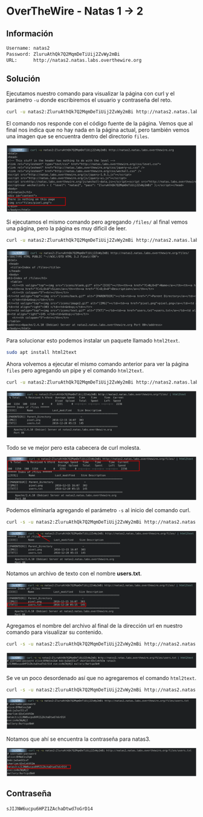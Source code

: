 # OverTheWire - Natas 1 -> 2


## Información

```
Username: natas2
Password: ZluruAthQk7Q2MqmDeTiUij2ZvWy2mBi
URL:      http://natas2.natas.labs.overthewire.org
```


## Solución

Ejecutamos nuestro comando para visualizar la página con curl y el parámetro `-u` donde escribiremos el usuario y contraseña del reto.

```bash
curl -u natas2:ZluruAthQk7Q2MqmDeTiUij2ZvWy2mBi http://natas2.natas.labs.overthewire.org
```

El comando nos responde con el código fuente de la página. Vemos que al final nos indica que no hay nada en la página actual, pero también vemos una imagen que se encuentra dentro del directorio `files`.

![](./imagenes/natas1-2.png)

Si ejecutamos el mismo comando pero agregando `/files/` al final vemos una página, pero la página es muy dificil de leer.

```bash
curl -u natas2:ZluruAthQk7Q2MqmDeTiUij2ZvWy2mBi http://natas2.natas.labs.overthewire.org/files/
```

![](./imagenes/natas1->2-2.png)

Para solucionar esto podemos instalar un paquete llamado `html2text`.

```bash
sudo apt install html2text
```

Ahora volvemos a ejecutar el mismo comando anterior para ver la página `files` pero agregando un pipe y el comando `html2text`.

```bash
curl -u natas2:ZluruAthQk7Q2MqmDeTiUij2ZvWy2mBi http://natas2.natas.labs.overthewire.org/files/ | html2text 
```

![](./imagenes/natas1->2-3.png)

Todo se ve mejor pero esta cabecera de curl molesta.

![](./imagenes/natas1->2-4.png)

Podemos eliminarla agregando el parámetro `-s` al inicio del comando curl.

```bash
curl -s -u natas2:ZluruAthQk7Q2MqmDeTiUij2ZvWy2mBi http://natas2.natas.labs.overthewire.org/files/ | html2text
```

![](./imagenes/natas1->2-5.png)

Notamos un archivo de texto con el nombre **users.txt**.

![](./imagenes/natas1->2-6.png)

Agregamos el nombre del archivo al final de la dirección url en nuestro comando para visualizar su contenido.

```bash
curl -s -u natas2:ZluruAthQk7Q2MqmDeTiUij2ZvWy2mBi http://natas2.natas.labs.overthewire.org/files/users.txt | html2text
```

![](./imagenes/natas1->2-7.png)

Se ve un poco desordenado así que no agregaremos el comando `html2text`.

```bash
curl -s -u natas2:ZluruAthQk7Q2MqmDeTiUij2ZvWy2mBi http://natas2.natas.labs.overthewire.org/files/users.txt
```

![](./imagenes/natas1->2-8.png)

Notamos que ahí se encuentra la contraseña para natas3.

![](./imagenes/natas1->2-9.png)


## Contraseña

`sJIJNW6ucpu6HPZ1ZAchaDtwd7oGrD14`